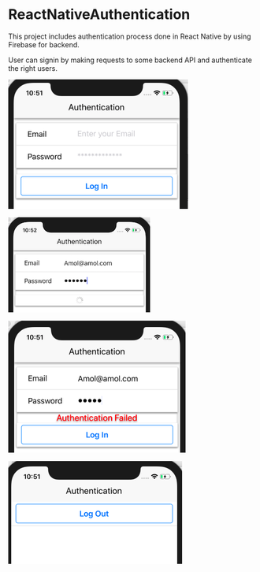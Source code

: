 # ReactNativeAuthentication
This project includes authentication process done in React Native by using Firebase for backend.

User can signin by making requests to some backend API and authenticate the right users.

![alt text](https://github.com/ambhar/ReactNativeAuthentication/blob/master/screenshots/Authentication/basic_login%20screen.png)

![alt text](https://github.com/ambhar/ReactNativeAuthentication/blob/master/screenshots/Authentication/spinner_for_login.png)

![alt text](https://github.com/ambhar/ReactNativeAuthentication/blob/master/screenshots/Authentication/login_error.png)

![alt text](https://github.com/ambhar/ReactNativeAuthentication/blob/master/screenshots/Authentication/signed_in.png)

